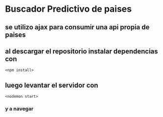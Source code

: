 # Buscador Predictivo de paises

## se utilizo ajax para consumir una api propia de paises

## al descargar el repositorio instalar dependencias con 
`<npm install>`

## luego levantar el servidor con 
`<nodemon start>`

### y a navegar

